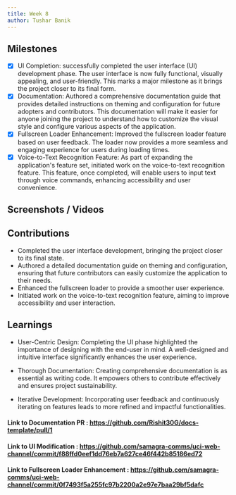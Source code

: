 ```yaml
---
title: Week 8
author: Tushar Banik   
---
```


## Milestones
- [x] UI Completion: successfully completed the user interface (UI) development phase. The user interface is now fully functional, visually appealing, and user-friendly. This marks a major milestone as it brings the project closer to its final form.
- [x] Documentation: Authored a comprehensive documentation guide that provides detailed instructions on theming and configuration for future adopters and contributors. This documentation will make it easier for anyone joining the project to understand how to customize the visual style and configure various aspects of the application.
- [x] Fullscreen Loader Enhancement: Improved the fullscreen loader feature based on user feedback. The loader now provides a more seamless and engaging experience for users during loading times.
- [x] Voice-to-Text Recognition Feature:
As part of expanding the application's feature set, initiated work on the voice-to-text recognition feature. This feature, once completed, will enable users to input text through voice commands, enhancing accessibility and user convenience.

## Screenshots / Videos 

## Contributions

- Completed the user interface development, bringing the project closer to its final state.
- Authored a detailed documentation guide on theming and configuration, ensuring that future contributors can easily customize the application to their needs.
- Enhanced the fullscreen loader to provide a smoother user experience.
- Initiated work on the voice-to-text recognition feature, aiming to improve accessibility and user interaction.

## Learnings

- User-Centric Design: Completing the UI phase highlighted the importance of designing with the end-user in mind. A well-designed and intuitive interface significantly enhances the user experience.

- Thorough Documentation: Creating comprehensive documentation is as essential as writing code. It empowers others to contribute effectively and ensures project sustainability.

- Iterative Development: Incorporating user feedback and continuously iterating on features leads to more refined and impactful functionalities.

#### Link to Documentation PR : https://github.com/Rishit30G/docs-template/pull/1 
#### Link to UI Modification : https://github.com/samagra-comms/uci-web-channel/commit/f88ffd0eef1dd76eb7a627ce46f442b85186ed72
#### Link to Fullscreen Loader Enhancement : https://github.com/samagra-comms/uci-web-channel/commit/0f7493f5a255fc97b2200a2e97e7baa29bf5dafc
